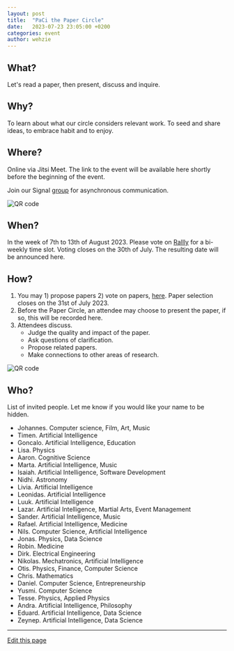 ```yaml
---
layout: post
title:  "PaCi the Paper Circle"
date:   2023-07-23 23:05:00 +0200
categories: event
author: wehzie
---
```


## What?

Let's read a paper, then present, discuss and inquire.

## Why?

To learn about what our circle considers relevant work.
To seed and share ideas, to embrace habit and to enjoy.

## Where?

Online via Jitsi Meet.
The link to the event will be available here shortly before the beginning of the event.

Join our Signal [group](https://signal.group/#CjQKIGAHhlxis2kyvc4qQYZQzZVKU-WamcbwhX1ml7Fhkr2YEhDHYoSSHgkMYbrEiJiR6gT_) for asynchronous communication.

![QR code]({{site.baseurl}}/assets/signal_group_join.png)

## When?

In the week of 7th to 13th of August 2023.
Please vote on [Rallly](https://app.rallly.co/poll/5bMEHVjJF9ek) for a bi-weekly time slot.
Voting closes on the 30th of July.
The resulting date will be announced here.

## How?

1. You may 1) propose papers 2) vote on papers, [here](https://civs1.civs.us/cgi-bin/vote.pl?id=E_397647d82c1fded8&akey=efe976b45b1704d5). Paper selection closes on the 31st of July 2023.
2. Before the Paper Circle, an attendee may choose to present the paper, if so, this will be recorded here.
3. Attendees discuss.
    - Judge the quality and impact of the paper.
    - Ask questions of clarification.
    - Propose related papers.
    - Make connections to other areas of research.

![QR code]({{site.baseurl}}/assets/2023_08_1_paper_selection.png)

## Who?

List of invited people.
Let me know if you would like your name to be hidden.

- Johannes. Computer science, Film, Art, Music
- Timen. Artificial Intelligence
- Goncalo. Artificial Intelligence, Education
- Lisa. Physics
- Aaron. Cognitive Science
- Marta. Artificial Intelligence, Music
- Isaiah. Artificial Intelligence, Software Development
- Nidhi. Astronomy
- Livia. Artificial Intelligence
- Leonidas. Artificial Intelligence
- Luuk. Artificial Intelligence
- Lazar. Artificial Intelligence, Martial Arts, Event Management
- Sander. Artificial Intelligence, Music
- Rafael. Artificial Intelligence, Medicine
- Nils. Computer Science, Artificial Intelligence
- Jonas. Physics, Data Science
- Robin. Medicine
- Dirk. Electrical Engineering
- Nikolas. Mechatronics, Artificial Intelligence
- Otis. Physics, Finance, Computer Science
- Chris. Mathematics
- Daniel. Computer Science, Entrepreneurship
- Yusmi. Computer Science
- Tesse. Physics, Applied Physics
- Andra. Artificial Intelligence, Philosophy
- Eduard. Artificial Intelligence, Data Science
- Zeynep. Artificial Intelligence, Data Science

---

[Edit this page]({{site.version_control_url}}{{page.relative_path}})